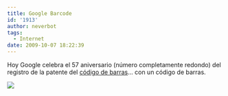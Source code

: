 ```yaml
---
title: Google Barcode
id: '1913'
author: neverbot
tags:
  - Internet
date: 2009-10-07 18:22:39
---
```


Hoy Google celebra el 57 aniversario (número completamente redondo) del registro de la patente del [código de barras](http://en.wikipedia.org/wiki/Barcode)... con un código de barras.

[![](./barcode09.gif)](http://www.google.es/search?q=C%C3%B3digo+de+barras&hl=es&ct=barcode09&oi=ddle)